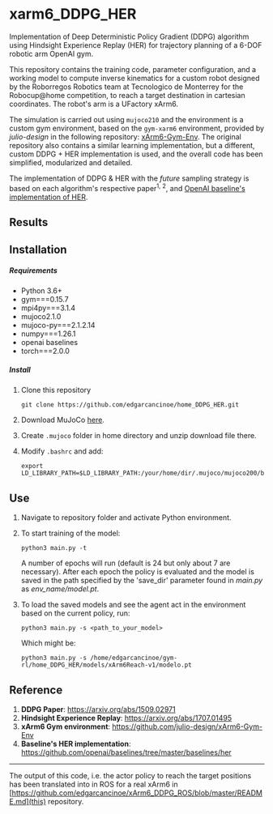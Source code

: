 # xarm6_DDPG_HER
Implementation of Deep Deterministic Policy Gradient (DDPG) algorithm using Hindsight Experience Replay (HER) for trajectory planning of a 6-DOF robotic arm OpenAI gym.

This repository contains the training code, parameter configuration, and a working model to compute inverse kinematics for a custom robot designed by the Roborregos Robotics team at Tecnologico de Monterrey for the Robocup@home competition, to reach a target destination in cartesian coordinates. The robot's arm is a UFactory xArm6.

The simulation is carried out using ```mujoco210``` and the environment is a custom gym environment, based on the ```gym-xarm6``` environment, provided by _julio-design_ in the following repository: [xArm6-Gym-Env](https://github.com/julio-design/xArm6-Gym-Env). The original repository also contains a similar learning implementation, but a different, custom DDPG + HER implementation is used, and the overall code has been simplified, modularized and detailed.

The implementation of DDPG & HER with the _future_ sampling strategy is based on each algorithm's respective paper<sup>1, 2</sup>, and [OpenAI baseline's implementation of HER](https://github.com/openai/baselines/tree/master/baselines/her).

## Results

## Installation
 
##### Requirements
* Python 3.6+
* gym===0.15.7
* mpi4py===3.1.4
* mujoco2.1.0
* mujoco-py===2.1.2.14
* numpy===1.26.1
* openai baselines
* torch===2.0.0

##### Install
1. Clone this repository
   ```
   git clone https://github.com/edgarcancinoe/home_DDPG_HER.git
   ```
   
3. Download MuJoCo [here](https://github.com/openai/mujoco-py#install-mujoco).
   
5. Create ```.mujoco``` folder in home directory and unzip download file there.
   
7. Modify ```.bashrc``` and add:
   ```
   export LD_LIBRARY_PATH=$LD_LIBRARY_PATH:/your/home/dir/.mujoco/mujoco200/bin
   ```
   
## Use
1. Navigate to repository folder and activate Python environment.
2. To start training of the model:
   ```
   python3 main.py -t
   ```
   A number of epochs will run (default is 24 but only about 7 are necessary). After each epoch the policy is evaluated and the model is saved in the path specified by the 'save_dir' parameter found in _main.py_ as _env_name/model.pt_.

3. To load the saved models and see the agent act in the environment based on the current policy, run:
   ```
   python3 main.py -s <path_to_your_model>
   ```

   Which might be:
   ```
   python3 main.py -s /home/edgarcancinoe/gym-rl/home_DDPG_HER/models/xArm6Reach-v1/modelo.pt
   ```
  
## Reference
1. **DDPG Paper**: <a>https://arxiv.org/abs/1509.02971</a>
2. **Hindsight Experience Replay**: https://arxiv.org/abs/1707.01495
3. **xArm6 Gym environment**: https://github.com/julio-design/xArm6-Gym-Env
4. **Baseline's HER implementation**: https://github.com/openai/baselines/tree/master/baselines/her
---
The output of this code, i.e. the actor policy to reach the target positions has been translated into in ROS for a real xArm6 in [https://github.com/edgarcancinoe/xArm6_DDPG_ROS/blob/master/README.md](this) repository.
